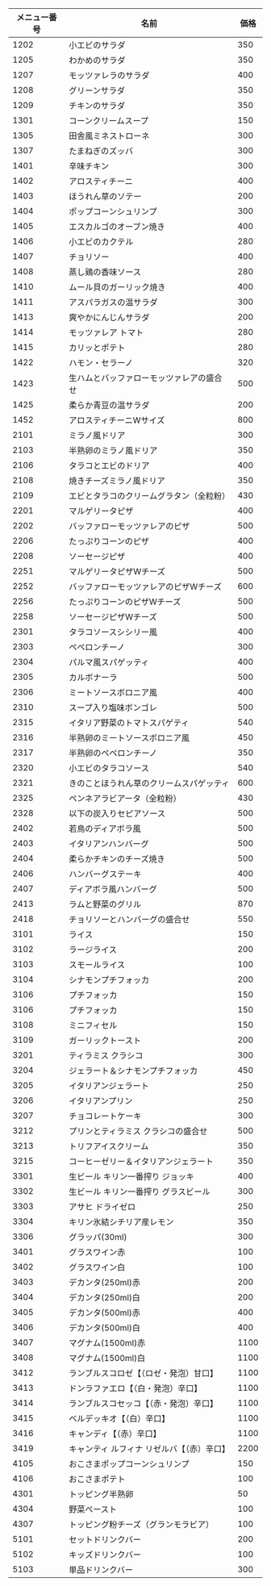 |メニュー番号|名前|価格|
| ---- | ---- | ---- |
| 1202 | 小エビのサラダ | 350 |
| 1205 | わかめのサラダ | 350 |
| 1207 | モッツァレラのサラダ | 400 |
| 1208 | グリーンサラダ | 350 |
| 1209 | チキンのサラダ | 350 |
| 1301 | コーンクリームスープ | 150 |
| 1305 | 田舎風ミネストローネ | 300 |
| 1307 | たまねぎのズッバ | 300 |
| 1401 | 辛味チキン | 300 |
| 1402 | アロスティチーニ | 400 |
| 1403 | ほうれん草のソテー | 200 |
| 1404 | ポップコーンシュリンプ | 300 |
| 1405 | エスカルゴのオーブン焼き | 400 |
| 1406 | 小エビのカクテル | 280 |
| 1407 | チョリソー | 400 |
| 1408 | 蒸し鶏の香味ソース | 280 |
| 1410 | ムール貝のガーリック焼き | 400 |
| 1411 | アスパラガスの温サラダ | 300 |
| 1413 | 爽やかにんじんサラダ | 200 |
| 1414 | モッツァレア トマト | 280 |
| 1415 | カリッとポテト | 280 |
| 1422 | ハモン・セラーノ | 320 |
| 1423 | 生ハムとバッファローモッツァレアの盛合せ | 500 |
| 1425 | 柔らか青豆の温サラダ | 200 |
| 1452 | アロスティチーニWサイズ | 800 |
| 2101 | ミラノ風ドリア | 300 |
| 2103 | 半熟卵のミラノ風ドリア | 350 |
| 2106 | タラコとエビのドリア | 400 |
| 2108 | 焼きチーズミラノ風ドリア | 350 |
| 2109 | エビとタラコのクリームグラタン（全粒粉） | 430 |
| 2201 | マルゲリータピザ | 400 |
| 2202 | バッファローモッツァレアのピザ | 500 |
| 2206 | たっぷりコーンのピザ | 400 |
| 2208 | ソーセージピザ | 400 |
| 2251 | マルゲリータピザWチーズ | 500 |
| 2252 | バッファローモッツァレアのピザWチーズ | 600 |
| 2256 | たっぷりコーンのピザWチーズ | 500 |
| 2258 | ソーセージピザWチーズ | 500 |
| 2301 | タラコソースシシリー風 | 400 |
| 2303 | ペペロンチーノ | 300 |
| 2304 | パルマ風スパゲッティ | 400 |
| 2305 | カルボナーラ | 500 |
| 2306 | ミートソースボロニア風 | 400 |
| 2310 | スープ入り塩味ボンゴレ | 500 |
| 2315 | イタリア野菜のトマトスパゲティ | 540 |
| 2316 | 半熟卵のミートソースボロニア風 | 450 |
| 2317 | 半熟卵のペペロンチーノ | 350 |
| 2320 | 小エビのタラコソース | 540 |
| 2321 | きのことほうれん草のクリームスパゲッティ | 600 |
| 2325 | ペンネアラビアータ（全粒粉） | 430 |
| 2328 | 以下の炭入りセピアソース | 500 |
| 2402 | 若鳥のディアボラ風 | 500 |
| 2403 | イタリアンハンバーグ | 500 |
| 2404 | 柔らかチキンのチーズ焼き | 500 |
| 2406 | ハンバーグステーキ | 400 |
| 2407 | ディアボラ風ハンバーグ | 500 |
| 2413 | ラムと野菜のグリル | 870 |
| 2418 | チョリソーとハンバーグの盛合せ | 550 |
| 3101 | ライス | 150 |
| 3102 | ラージライス | 200 |
| 3103 | スモールライス | 100 |
| 3104 | シナモンプチフォッカ | 200 |
| 3106 | プチフォッカ | 150 |
| 3106 | プチフォッカ | 150 |
| 3108 | ミニフィセル | 150 |
| 3109 | ガーリックトースト | 200 |
| 3201 | ティラミス クラシコ | 300 |
| 3204 | ジェラート＆シナモンプチフォッカ | 450 |
| 3205 | イタリアンジェラート | 250 |
| 3206 | イタリアンプリン | 250 |
| 3207 | チョコレートケーキ | 300 |
| 3212 | プリンとティラミス クラシコの盛合せ | 500 |
| 3213 | トリフアイスクリーム | 350 |
| 3215 | コーヒーゼリー＆イタリアンジェラート | 350 |
| 3301 | 生ビール キリン一番搾り ジョッキ | 400 |
| 3302 | 生ビール キリン一番搾り グラスビール | 300 |
| 3303 | アサヒ ドライゼロ | 250 |
| 3304 | キリン氷結シチリア産レモン | 350 |
| 3306 | グラッパ(30ml) | 300 |
| 3401 | グラスワイン赤 | 100 |
| 3402 | グラスワイン白 | 100 |
| 3403 | デカンタ(250ml)赤 | 200 |
| 3404 | デカンタ(250ml)白 | 200 |
| 3405 | デカンタ(500ml)赤 | 400 |
| 3406 | デカンタ(500ml)白 | 400 |
| 3407 | マグナム(1500ml)赤 | 1100 |
| 3408 | マグナム(1500ml)白 | 1100 |
| 3412 | ランブルスコロゼ【（ロゼ・発泡）甘口】 | 1100 |
| 3413 | ドンラファエロ【（白・発泡）辛口】 | 1100 |
| 3414 | ランブルスコセッコ【（赤・発泡）辛口】 | 1100 |
| 3415 | ベルデッキオ【（白）辛口】 | 1100 |
| 3416 | キャンディ【（赤）辛口】 | 1100 |
| 3419 | キャンティ ルフィナ リゼルバ【（赤）辛口】 | 2200 |
| 4105 | おこさまポップコーンシュリンプ | 150 |
| 4106 | おこさまポテト | 100 |
| 4301 | トッピング半熟卵 | 50 |
| 4304 | 野菜ペースト | 100 |
| 4307 | トッピング粉チーズ（グランモラビア） | 100 |
| 5101 | セットドリンクバー | 200 |
| 5102 | キッズドリンクバー | 100 |
| 5103 | 単品ドリンクバー | 300 |
